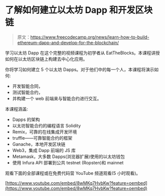# 了解如何建立以太坊 Dapp 和开发区块链

> 原文：<https://www.freecodecamp.org/news/learn-how-to-build-ethereum-dapp-and-develop-for-the-blockchain/>

学习以太坊 Dapp 在这个完整的视频课程为初学者从 EatTheBlocks。本课程讲授如何在以太坊区块链上构建去中心化应用。

你将学习如何建立 5 个以太坊 Dapps。对于他们中的每一个人，本课程将演示如何:

*   开发智能合同，
*   测试智能合约，
*   并构建一个 web 前端来与智能合约进行交互。

本课程涵盖:

*   Dapps 的架构
*   以太坊智能合约的编程语言 Solidity
*   Remix，可靠的在线集成开发环境
*   truffle——可靠智能合约的框架
*   Ganache，本地开发区块链
*   Web3，集成 Dapp 前端的 JS 库
*   Metamask，大多数 Dapps(浏览器扩展)使用的以太坊钱包
*   使用 Infura API 部署到公共 testnet (Ropsten)和 mainnet

观看下面的全部课程或在免费代码营 YouTube 频道观看(5 小时观看)。

[https://www.youtube.com/embed/8wMKq7HvbKw?feature=oembed](https://www.youtube.com/embed/8wMKq7HvbKw?feature=oembed)